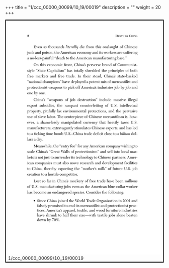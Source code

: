 +++
title = "1/ccc_00000_00099/10_19/00019"
description = ""
weight = 20
+++

<table style="border:2px solid black;max-width:800px;max-height:800px;" 
><tr><td>
<img class="center-fit-jpg"
src="/jpg_/out_jpg_dbc_019.jpg">
1/ccc_00000_00099/10_19/00019
</img></td></tr></table>
